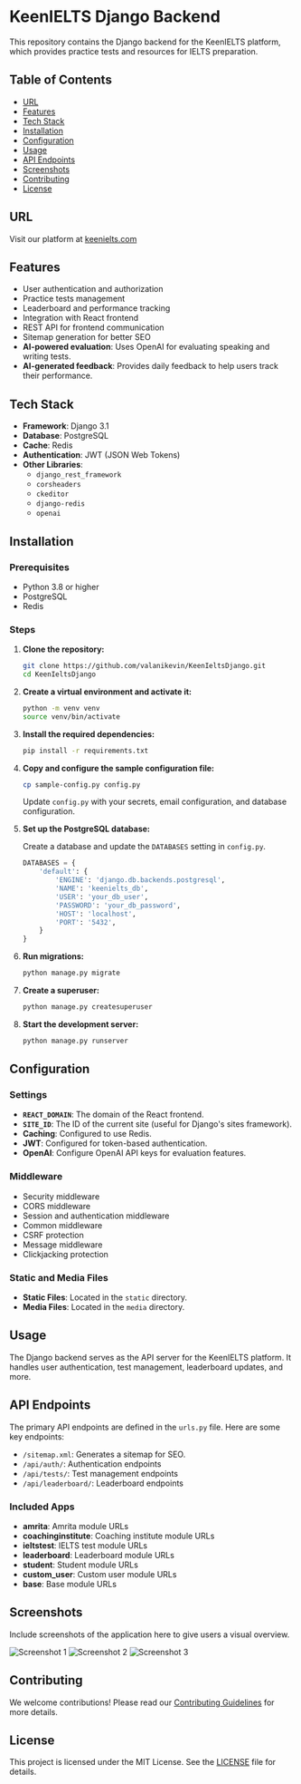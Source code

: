 # KeenIELTS Django Backend

This repository contains the Django backend for the KeenIELTS platform, which provides practice tests and resources for IELTS preparation.

## Table of Contents

- [URL](#url)
- [Features](#features)
- [Tech Stack](#tech-stack)
- [Installation](#installation)
- [Configuration](#configuration)
- [Usage](#usage)
- [API Endpoints](#api-endpoints)
- [Screenshots](#screenshots)
- [Contributing](#contributing)
- [License](#license)

## URL

Visit our platform at [keenielts.com](https://keenielts.com)

## Features

- User authentication and authorization
- Practice tests management
- Leaderboard and performance tracking
- Integration with React frontend
- REST API for frontend communication
- Sitemap generation for better SEO
- **AI-powered evaluation**: Uses OpenAI for evaluating speaking and writing tests.
- **AI-generated feedback**: Provides daily feedback to help users track their performance.

## Tech Stack

- **Framework**: Django 3.1
- **Database**: PostgreSQL
- **Cache**: Redis
- **Authentication**: JWT (JSON Web Tokens)
- **Other Libraries**: 
  - `django_rest_framework`
  - `corsheaders`
  - `ckeditor`
  - `django-redis`
  - `openai`

## Installation

### Prerequisites

- Python 3.8 or higher
- PostgreSQL
- Redis

### Steps

1. **Clone the repository:**

   ```bash
   git clone https://github.com/valanikevin/KeenIeltsDjango.git
   cd KeenIeltsDjango
   ```

2. **Create a virtual environment and activate it:**

   ```bash
   python -m venv venv
   source venv/bin/activate
   ```

3. **Install the required dependencies:**

   ```bash
   pip install -r requirements.txt
   ```

4. **Copy and configure the sample configuration file:**

   ```bash
   cp sample-config.py config.py
   ```

   Update `config.py` with your secrets, email configuration, and database configuration.

5. **Set up the PostgreSQL database:**

   Create a database and update the `DATABASES` setting in `config.py`.

   ```python
   DATABASES = {
       'default': {
           'ENGINE': 'django.db.backends.postgresql',
           'NAME': 'keenielts_db',
           'USER': 'your_db_user',
           'PASSWORD': 'your_db_password',
           'HOST': 'localhost',
           'PORT': '5432',
       }
   }
   ```

6. **Run migrations:**

   ```bash
   python manage.py migrate
   ```

7. **Create a superuser:**

   ```bash
   python manage.py createsuperuser
   ```

8. **Start the development server:**

   ```bash
   python manage.py runserver
   ```

## Configuration

### Settings

- **`REACT_DOMAIN`**: The domain of the React frontend.
- **`SITE_ID`**: The ID of the current site (useful for Django's sites framework).
- **Caching**: Configured to use Redis.
- **JWT**: Configured for token-based authentication.
- **OpenAI**: Configure OpenAI API keys for evaluation features.

### Middleware

- Security middleware
- CORS middleware
- Session and authentication middleware
- Common middleware
- CSRF protection
- Message middleware
- Clickjacking protection

### Static and Media Files

- **Static Files**: Located in the `static` directory.
- **Media Files**: Located in the `media` directory.

## Usage

The Django backend serves as the API server for the KeenIELTS platform. It handles user authentication, test management, leaderboard updates, and more.

## API Endpoints

The primary API endpoints are defined in the `urls.py` file. Here are some key endpoints:

- `/sitemap.xml`: Generates a sitemap for SEO.
- `/api/auth/`: Authentication endpoints
- `/api/tests/`: Test management endpoints
- `/api/leaderboard/`: Leaderboard endpoints

### Included Apps

- **amrita**: Amrita module URLs
- **coachinginstitute**: Coaching institute module URLs
- **ieltstest**: IELTS test module URLs
- **leaderboard**: Leaderboard module URLs
- **student**: Student module URLs
- **custom_user**: Custom user module URLs
- **base**: Base module URLs

## Screenshots

Include screenshots of the application here to give users a visual overview.

![Screenshot 1](screenshots/screenshot1.png)
![Screenshot 2](screenshots/screenshot2.png)
![Screenshot 3](screenshots/screenshot3.png)

## Contributing

We welcome contributions! Please read our [Contributing Guidelines](CONTRIBUTING.md) for more details.

## License

This project is licensed under the MIT License. See the [LICENSE](LICENSE) file for details.


